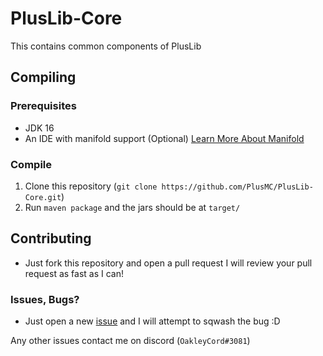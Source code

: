 # PlusLib-Core
This contains common components of PlusLib
## Compiling

### Prerequisites
- JDK 16
- An IDE with manifold support (Optional) [Learn More About Manifold][1]

### Compile
1. Clone this repository (`git clone https://github.com/PlusMC/PlusLib-Core.git`)
3. Run `maven package` and the jars should be at `target/`

## Contributing
- Just fork this repository and open a pull request I will review your pull request as fast as I can!

### Issues, Bugs?
- Just open a new [issue][4] and I will attempt to sqwash the bug :D

[1]: https://manifold.systems/
[4]: https://github.com/PlusMC/PlusLib-Core/issues/new/choose

Any other issues contact me on discord (`OakleyCord#3081`)
